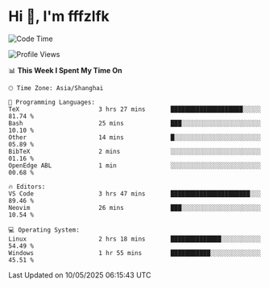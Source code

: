# Hi 👋, I'm fffzlfk

<!--START_SECTION:waka-->
![Code Time](http://img.shields.io/badge/Code%20Time-1%2C299%20hrs%2040%20mins-blue)

![Profile Views](http://img.shields.io/badge/Profile%20Views-0-blue)

📊 **This Week I Spent My Time On** 

```text
🕑︎ Time Zone: Asia/Shanghai

💬 Programming Languages: 
TeX                      3 hrs 27 mins       ████████████████████░░░░░   81.74 % 
Bash                     25 mins             ███░░░░░░░░░░░░░░░░░░░░░░   10.10 % 
Other                    14 mins             █░░░░░░░░░░░░░░░░░░░░░░░░   05.89 % 
BibTeX                   2 mins              ░░░░░░░░░░░░░░░░░░░░░░░░░   01.16 % 
OpenEdge ABL             1 min               ░░░░░░░░░░░░░░░░░░░░░░░░░   00.68 % 

🔥 Editors: 
VS Code                  3 hrs 47 mins       ██████████████████████░░░   89.46 % 
Neovim                   26 mins             ███░░░░░░░░░░░░░░░░░░░░░░   10.54 % 

💻 Operating System: 
Linux                    2 hrs 18 mins       ██████████████░░░░░░░░░░░   54.49 % 
Windows                  1 hr 55 mins        ███████████░░░░░░░░░░░░░░   45.51 % 
```


 Last Updated on 10/05/2025 06:15:43 UTC
<!--END_SECTION:waka-->

